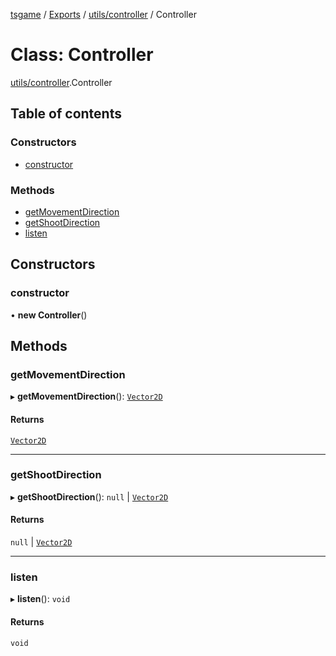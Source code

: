 [tsgame](../README.md) / [Exports](../modules.md) / [utils/controller](../modules/utils_controller.md) / Controller

# Class: Controller

[utils/controller](../modules/utils_controller.md).Controller

## Table of contents

### Constructors

- [constructor](utils_controller.Controller.md#constructor)

### Methods

- [getMovementDirection](utils_controller.Controller.md#getmovementdirection)
- [getShootDirection](utils_controller.Controller.md#getshootdirection)
- [listen](utils_controller.Controller.md#listen)

## Constructors

### constructor

• **new Controller**()

## Methods

### getMovementDirection

▸ **getMovementDirection**(): [`Vector2D`](physics_vector2d.Vector2D.md)

#### Returns

[`Vector2D`](physics_vector2d.Vector2D.md)

___

### getShootDirection

▸ **getShootDirection**(): ``null`` \| [`Vector2D`](physics_vector2d.Vector2D.md)

#### Returns

``null`` \| [`Vector2D`](physics_vector2d.Vector2D.md)

___

### listen

▸ **listen**(): `void`

#### Returns

`void`
